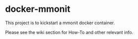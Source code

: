 # docker-mmonit

This project is to kickstart a mmonit docker container. 

Please see the wiki section for How-To and other relevant info. 
